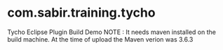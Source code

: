 # com.sabir.training.tycho
Tycho Eclipse Plugin Build Demo
NOTE : It needs maven installed on the build machine.
At the time of upload the Maven verion was 3.6.3
